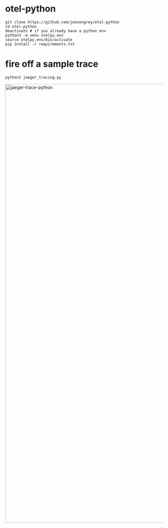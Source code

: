 # otel-python

```
git clone https://github.com/jensengrey/otel-python
cd otel-python
deactivate # if you already have a python env
python3 -m venv otelpy.env
source otelpy.env/bin/activate
pip install -r requirements.txt
```

# fire off a sample trace

```
python3 jaeger_tracing.py
```

<img width="1397" alt="jaeger-trace-python" src="https://user-images.githubusercontent.com/46599294/216155088-1fb47913-d63d-4e03-b67f-a8a681ddc024.png">




